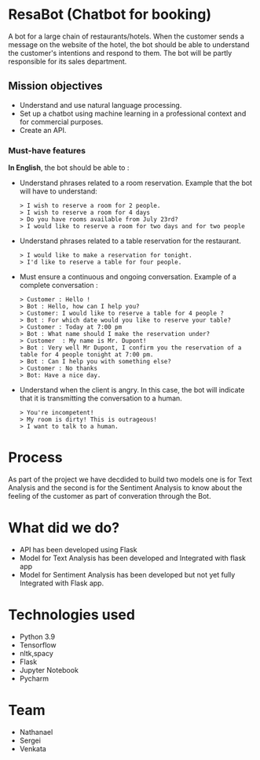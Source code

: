 # ResaBot (Chatbot for booking)
A bot for a large chain of restaurants/hotels. When the customer sends a message on the website of the hotel, the bot should be able to understand the customer's intentions and respond to them. The bot will be partly responsible for its sales department.

## Mission objectives

- Understand and use natural language processing.
- Set up a chatbot using machine learning in a professional context and for commercial purposes.
- Create an API.

### Must-have features

**In English**, the bot should be able to :

- Understand phrases related to a room reservation.
  Example that the bot will have to understand:

  ```text
  > I wish to reserve a room for 2 people.
  > I wish to reserve a room for 4 days
  > Do you have rooms available from July 23rd?
  > I would like to reserve a room for two days and for two people
  ```

- Understand phrases related to a table reservation for the restaurant.

  ```text
  > I would like to make a reservation for tonight.
  > I'd like to reserve a table for four people.
  ```

- Must ensure a continuous and ongoing conversation. Example of a complete conversation :

  ```text
  > Customer : Hello !
  > Bot : Hello, how can I help you?
  > Customer: I would like to reserve a table for 4 people ?
  > Bot : For which date would you like to reserve your table?
  > Customer : Today at 7:00 pm
  > Bot : What name should I make the reservation under?
  > Customer  : My name is Mr. Dupont!
  > Bot : Very well Mr Dupont, I confirm you the reservation of a table for 4 people tonight at 7:00 pm.
  > Bot : Can I help you with something else?
  > Customer : No thanks
  > Bot: Have a nice day.
  ```

- Understand when the client is angry. In this case, the bot will indicate that it is transmitting the conversation to a human.

  ```text
  > You're incompetent!
  > My room is dirty! This is outrageous!
  > I want to talk to a human.
  ```
# Process

As part of the project we have decdided to build two models one is for Text Analysis and the second is for the Sentiment Analysis to know about the feeling of the customer as part of converation through the Bot.


# What did we do?

 - API has been developed using Flask  
 - Model for Text Analysis has been developed and Integrated with flask app
 - Model for Sentiment Analysis has been developed but not yet fully Integrated with Flask app.

# Technologies used
 - Python 3.9
 - Tensorflow
 - nltk,spacy 
 - Flask
 - Jupyter Notebook
 - Pycharm

# Team
- Nathanael
- Sergei
- Venkata








